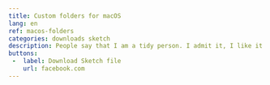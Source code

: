 ```yaml
---
title: Custom folders for macOS
lang: en
ref: macos-folders
categories: downloads sketch
description: People say that I am a tidy person. I admit it, I like it when everything is in its own place. That's why I designed this fully editable folder icon pack in Sketch. You too can now make your own folder and use it to sort you files! If you like it, don't hesitate to share! For commercial use, just ask me!
buttons:
 -  label: Download Sketch file
    url: facebook.com
---
```

